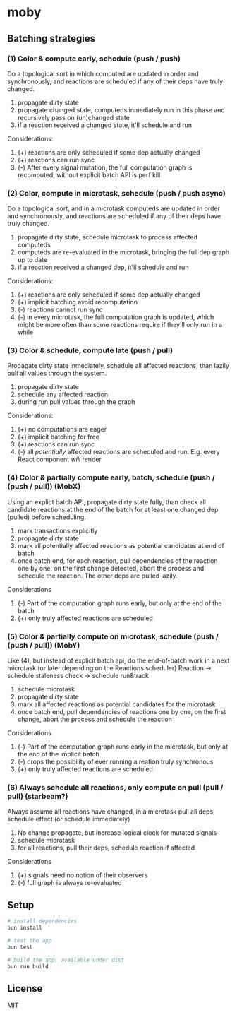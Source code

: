 # moby


## Batching strategies

### (1) Color & compute early, schedule (push / push)

Do a topological sort in which computed are updated in order and synchronously, and reactions are scheduled if any of their deps have truly changed.

1. propagate dirty state
2. propagate changed state, computeds inmediately run in this phase and recursively pass on (un)changed state
3. if a reaction received a changed state, it'll schedule and run

Considerations:

1. (+) reactions are only scheduled if some dep actually changed
1. (+) reactions can run sync
1. (-) After every signal mutation, the full computation graph is recomputed, without explicit batch API is perf kill

### (2) Color, compute in microtask, schedule (push / push async)

Do a topological sort, and in a microtask computeds are updated in order and synchronously, and reactions are scheduled if any of their deps have truly changed.

1. propagate dirty state, schedule microtask to process affected computeds
2. computeds are re-evaluated in the microtask, bringing the full dep graph up to date
3. if a reaction received a changed dep, it'll schedule and run

Considerations:

1. (+) reactions are only scheduled if some dep actually changed
1. (+) implicit batching avoid recomputation
1. (-) reactions cannot run sync
1. (-) in every microtask, the full computation graph is updated, which might be more often than some reactions require if they'll only run in a while

### (3) Color & schedule, compute late (push / pull)

Propagate dirty state inmediately, schedule all affected reactions, than lazily pull all values through the system.

1. propagate dirty state
2. schedule any affected reaction
3. during run pull values through the graph

Considerations:

1. (+) no computations are eager
1. (+) implicit batching for free
1. (+) reactions can run sync
1. (-) all _potentially_ affected reactions are scheduled and run. E.g. every React component _will_ render

### (4) Color & partially compute early, batch, schedule (push / (push / pull)) (MobX)

Using an explict batch API, propagate dirty state fully, than check all candidate reactions at the end of the batch for at least one changed dep (pulled) before scheduling.

1. mark transactions explicitly
2. propagate dirty state
2. mark all potentially affected reactions as potential candidates at end of batch
3. once batch end, for each reaction, pull dependencies of the reaction one by one, on the first change detected, abort the process and schedule the reaction. The other deps are pulled lazily.

Considerations

1. (-) Part of the computation graph runs early, but only at the end of the batch
2. (+) only truly affected reactions are scheduled

### (5) Color & partially compute on microtask, schedule (push / (push / pull)) (MobY)

Like (4), but instead of explicit batch api, do the end-of-batch work in a next microtask (or later depending on the Reactions scheduler)
Reaction -> schedule staleness check -> schedule run&track

1. schedule microtask
2. propagate dirty state
2. mark all affected reactions as potential candidates for the microtask
3. once batch end, pull dependencies of reactions one by one, on the first change, abort the process and schedule the reaction

Considerations

1. (-) Part of the computation graph runs early in the microtask, but only at the end of the implicit batch
1. (-) drops the possibility of ever running a reation truly synchronous
2. (+) only truly affected reactions are scheduled

### (6) Always schedule all reactions, only compute on pull (pull / pull) (starbeam?)

Always assume all reactions have changed, in a microtask pull all deps, schedule effect (or schedule immediately)

1. No change propagate, but increase logical clock for mutated signals
1. schedule microtask
1. for all reactions, pull their deps, schedule reaction if affected

Considerations

1. (+) signals need no notion of their observers
2. (-) full graph is always re-evaluated

## Setup

```bash
# install dependencies
bun install

# test the app
bun test

# build the app, available under dist
bun run build
```

## License

MIT
